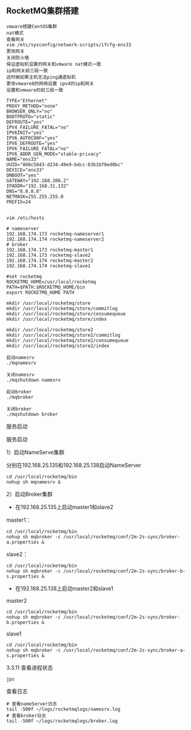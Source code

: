 ## RocketMQ集群搭建
```
vmware搭建CentOS集群
nat模式
查看网关
vim /etc/sysconfig/network-scripts/ifcfg-ens33 
更改网关
关闭防火墙
保证虚拟机设置的网关和vmware nat模式一致
ip和网关前三段一致
这时候如果主机无法ping通虚拟机
更改vmware8的网络设置 ipv4的ip和网关
设置和vmware的前三段一致

TYPE="Ethernet"
PROXY_METHOD="none"
BROWSER_ONLY="no"
BOOTPROTO="static"
DEFROUTE="yes"
IPV4_FAILURE_FATAL="no"
IPV6INIT="yes"
IPV6_AUTOCONF="yes"
IPV6_DEFROUTE="yes"
IPV6_FAILURE_FATAL="no"
IPV6_ADDR_GEN_MODE="stable-privacy"
NAME="ens33"
UUID="808c5843-d234-49e9-bdcc-83b1bf0ed0bc"
DEVICE="ens33"
ONBOOT="yes"
GATEWAY="192.168.206.2"
IPADDR="192.168.31.132"
DNS="8.8.8.8"
NETMASK=255.255.255.0
PREFIX=24


```

    

    vim /etc/hosts

    # nameserver
    192.168.174.173 rocketmq-nameserver1
    192.168.174.174 rocketmq-nameserver2
    # broker
    192.168.174.173 rocketmq-master1
    192.168.174.173 rocketmq-slave2
    192.168.174.174 rocketmq-master2
    192.168.174.174 rocketmq-slave1

    #set rocketmq
    ROCKETMQ_HOME=/usr/local/rocketmq
    PATH=$PATH:$ROCKETMQ_HOME/bin
    export ROCKETMQ_HOME PATH

    mkdir /usr/local/rocketmq/store
    mkdir /usr/local/rocketmq/store/commitlog
    mkdir /usr/local/rocketmq/store/consumequeue
    mkdir /usr/local/rocketmq/store/index
    
    mkdir /usr/local/rocketmq/store2
    mkdir /usr/local/rocketmq/store2/commitlog
    mkdir /usr/local/rocketmq/store2/consumequeue
    mkdir /usr/local/rocketmq/store2/index

    启动namesrv
    ./mqnamesrv
    
    关闭namesrv
    ./mqshutdown namesrv
    
    启动broker
    ./mqbroker
    
    关闭broker
    ./mqshutdown broker

服务启动

服务启动

1）启动NameServe集群

分别在192.168.25.135和192.168.25.138启动NameServer

    cd /usr/local/rocketmq/bin
    nohup sh mqnamesrv &

2）启动Broker集群

- 在192.168.25.135上启动master1和slave2



master1：

    cd /usr/local/rocketmq/bin
    nohup sh mqbroker -c /usr/local/rocketmq/conf/2m-2s-sync/broker-a.properties &

slave2：

    cd /usr/local/rocketmq/bin
    nohup sh mqbroker -c /usr/local/rocketmq/conf/2m-2s-sync/broker-b-s.properties &

- 在192.168.25.138上启动master2和slave1



master2

    cd /usr/local/rocketmq/bin
    nohup sh mqbroker -c /usr/local/rocketmq/conf/2m-2s-sync/broker-b.properties &

slave1

    cd /usr/local/rocketmq/bin
    nohup sh mqbroker -c /usr/local/rocketmq/conf/2m-2s-sync/broker-a-s.properties &

3.3.11 查看进程状态

    jps

查看日志

    # 查看nameServer日志
    tail -500f ~/logs/rocketmqlogs/namesrv.log
    # 查看broker日志
    tail -500f ~/logs/rocketmqlogs/broker.log
